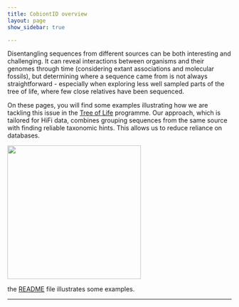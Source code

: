 ```yaml
---
title: CobiontID overview
layout: page
show_sidebar: true

---
```


Disentangling sequences from different sources can be both interesting and challenging. It can reveal interactions between organisms and their genomes through time (considering extant associations and molecular fossils), but determining where a sequence came from is not always straightforward - especially when exploring less well sampled parts of the tree of life, where few close relatives have been sequenced.

On these pages, you will find some examples illustrating how we are tackling this issue in the <a href="https://www.sanger.ac.uk/programme/tree-of-life/">Tree of Life</a> programme. Our approach, which is tailored for HiFi data, combines grouping sequences from the same source with finding reliable taxonomic hints. This allows us to reduce reliance on databases.

<img src="https://user-images.githubusercontent.com/10507101/135228070-aca877cf-d210-4e65-8805-a679158b68e2.png" width=300>

the [README] file illustrates some examples.

----

[README]: https://github.com/CobiontID/CobiontID.github.io/blob/main/README.md

